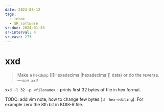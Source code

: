 ```yaml
---
date: 2023-08-12
tags:
  - inbox
  - SR_software
sr-due: 2024-01-30
sr-interval: 4
sr-ease: 273
---
```


# xxd

> Make a `hexdump` ([[Hexadecimal|hexadecimal]] data) or do the reverse.\
> — <cite>`man xxd`</cite>

`xxd -l 32 -p <filename>` - prints first 32 bytes of file in hex format.

TODO: add vim note, how to change few bytes (`:h hex-editing`).
For example zero the 8th bit in KOI8-R file.
